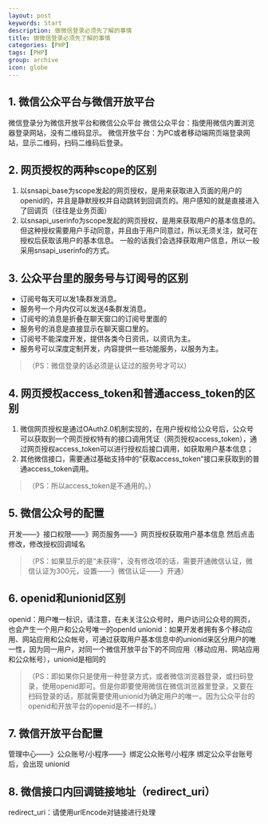 ```yaml
---
layout: post
keywords: Start
description: 做微信登录必须先了解的事情
title: 做微信登录必须先了解的事情
categories: [PHP]
tags: [PHP]
group: archive
icon: globe
---
```




## 1. 微信公众平台与微信开放平台
微信登录分为微信开放平台和微信公众平台
微信公众平台：指使用微信内置浏览器登录网站，没有二维码显示。
微信开放平台：为PC或者移动端网页端登录网站，显示二维码，扫码二维码后登录。


## 2. 网页授权的两种scope的区别
1. 以snsapi_base为scope发起的网页授权，是用来获取进入页面的用户的openid的，并且是静默授权并自动跳转到回调页的。用户感知的就是直接进入了回调页（往往是业务页面）
2. 以snsapi_userinfo为scope发起的网页授权，是用来获取用户的基本信息的。但这种授权需要用户手动同意，并且由于用户同意过，所以无须关注，就可在授权后获取该用户的基本信息。
一般的话我们会选择获取用户信息，所以一般采用snsapi_userinfo的方式。


## 3. 公众平台里的服务号与订阅号的区别
- 订阅号每天可以发1条群发消息。
- 服务号一个月内仅可以发送4条群发消息。
- 订阅号的消息是折叠在聊天窗口的订阅号里面的
- 服务号的消息是直接显示在聊天窗口里的。
- 订阅号不能深度开发，提供各类今日资讯，以资讯为主。
- 服务号可以深度定制开发，内容提供一些功能服务，以服务为主。
>（PS：微信登录的话必须是认证过的服务号才可以）

## 4. 网页授权access_token和普通access_token的区别
1. 微信网页授权是通过OAuth2.0机制实现的，在用户授权给公众号后，公众号可以获取到一个网页授权特有的接口调用凭证（网页授权access_token），通过网页授权access_token可以进行授权后接口调用，如获取用户基本信息；
2. 其他微信接口，需要通过基础支持中的“获取access_token”接口来获取到的普通access_token调用。
>（PS：所以access_token是不通用的。）


## 5. 微信公众号的配置
开发——》接口权限——》网页服务——》网页授权获取用户基本信息
然后点击修改，修改授权回调域名
>（PS：如果显示的是“未获得”，没有修改项的话，需要开通微信认证，微信认证为300元，设置——》微信认证——》开通）


## 6. openid和unionid区别
openid：用户唯一标识，请注意，在未关注公众号时，用户访问公众号的网页，也会产生一个用户和公众号唯一的openId
unionid：如果开发者拥有多个移动应用、网站应用和公众帐号，可通过获取用户基本信息中的unionid来区分用户的唯一性，因为同一用户，对同一个微信开放平台下的不同应用（移动应用、网站应用和公众帐号），unionid是相同的
>（PS：即如果你只是使用一种登录方式，或者微信浏览器登录，或扫码登录，使用openid即可。但是你即要使用微信在微信浏览器里登录，又要在扫码登录的话，那就需要使用unionid为确定用户的唯一。因为公众平台的openid和开放平台的openid是不一样的。）


## 7. 微信开放平台配置
管理中心——》公众账号/小程序——》绑定公众账号/小程序
绑定公众平台账号后，会出现 unionid


## 8. 微信接口内回调链接地址（redirect_uri）
redirect_uri：请使用urlEncode对链接进行处理
